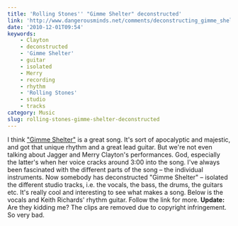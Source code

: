 ```yaml
---
title: 'Rolling Stones'' "Gimme Shelter" deconstructed'
link: 'http://www.dangerousminds.net/comments/deconstructing_gimme_shelter_listen/'
date: '2010-12-01T09:54'
keywords:
    - Clayton
    - deconstructed
    - 'Gimme Shelter'
    - guitar
    - isolated
    - Merry
    - recording
    - rhythm
    - 'Rolling Stones'
    - studio
    - tracks
category: Music
slug: rolling-stones-gimme-shelter-deconstructed
---
```


I think ["Gimme Shelter"](http://open.spotify.com/track/1Rkx7ve9RqSuQ877R3X2HO "Spotify link") is a great song. It's sort of apocalyptic and majestic, and got that unique rhythm and a great lead guitar. But we're not even talking about Jagger and Merry Clayton's performances. God, especially the latter's when her voice cracks around 3:00 into the song. I've always been fascinated with the different parts of the song – the individual instruments. Now somebody has deconstructed "Gimme Shelter" – isolated the different studio tracks, i.e. the vocals, the bass, the drums, the guitars etc. It's really cool and interesting to see what makes a song. Below is the vocals and Keith Richards' rhythm guitar. Follow the link for more. **Update:** Are they kidding me? The clips are removed due to copyright infringement. So very bad.  
